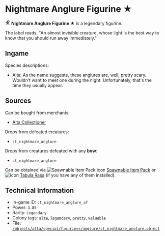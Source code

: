 # Nightmare Anglure Figurine ★

<img src="https://raw.githubusercontent.com/Ceterai/Enternia/main/objects/alta/special/figurines/anglure/ct_nightmare_anglure.png" alt="Nightmare Anglure Figurine ★ icon" loading="lazy" height="16px" width="auto" /> **Nightmare Anglure Figurine ★** is a legendary figurine.

The label reads, "An almost invisible creature, whose light is the best way to know that you should run away immediately."

## Ingame

Species descriptions:

- Alta: As the name suggests, these anglures are, well, pretty scary. Wouldn't want to meet one during the night. Unfortunately, that's the time they usually appear.

## Sources

Can be bought from merchants:

- [Alta Collectioner](https://ceterai.github.io/MyEnternia/Wiki/AltaCollectioner)

Drops from defeated creatures:

- `ct_nightmare_anglure`

Drops from creatures defeated with any **bow**:

- `ct_nightmare_anglure`

Can be obtained via <img src="https://raw.githubusercontent.com/Silverfeelin/Starbound-SpawnableItemPack/master/interface/sip/iconSmall.png" alt="Spawnable Item Pack icon" width="18" height="14"/> [Spawnable Item Pack](https://steamcommunity.com/sharedfiles/filedetails/?id=733665104) or <img src="https://steamuserimages-a.akamaihd.net/ugc/263843960696222713/3EC9A7C005541F7D577EBCB8C5736B4EFC9973D6/" alt="icon" width="8" height="12"/> [Tabula Rasa](https://community.playstarbound.com/resources/the-tabula-rasa.3222/) (if you have any of them installed).

## Technical Information

- In-game ID: `ct_nightmare_anglure_af`
- Power: `3.85`
- Rarity: `Legendary`
- Colony tags: [`alta`](https://ceterai.github.io/MyEnternia/Wiki/Tags/Alta), [`legendary`](https://ceterai.github.io/MyEnternia/Wiki/Tags/Legendary), [`pretty`](https://ceterai.github.io/MyEnternia/Wiki/Tags/Pretty), [`valuable`](https://ceterai.github.io/MyEnternia/Wiki/Tags/Valuable)
- File: [`/objects/alta/special/figurines/anglure/ct_nightmare_anglure.object`](https://github.com/Ceterai/Enternia/blob/main/objects/alta/special/figurines/anglure/ct_nightmare_anglure.object)
